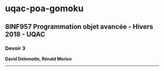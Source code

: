 # uqac-poa-gomoku

<h2>8INF957 Programmation objet avancée - Hivers 2018 - UQAC</h2>
<h3>Devoir 3</h3>
<p><b>David Delemotte, Rénald Morice</b></p>

---

